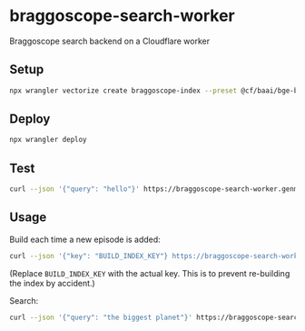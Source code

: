 # braggoscope-search-worker

Braggoscope search backend on a Cloudflare worker

## Setup

```bash
npx wrangler vectorize create braggoscope-index --preset @cf/baai/bge-base-en-v1.5
```

## Deploy

```bash
npx wrangler deploy
```

## Test

```bash
curl --json '{"query": "hello"}' https://braggoscope-search-worker.genmon.workers.dev/search
```

## Usage

Build each time a new episode is added:

```bash
curl --json '{"key": "BUILD_INDEX_KEY"} https://braggoscope-search-worker.genmon.workers.dev/build
```

(Replace `BUILD_INDEX_KEY` with the actual key. This is to prevent re-building the index by accident.)

Search:

```bash
curl --json '{"query": "the biggest planet"}' https://braggoscope-search-worker.genmon.workers.dev/search
```
